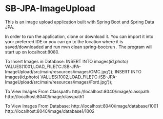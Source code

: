 # SB-JPA-ImageUpload

This is an image upload application built with Spring Boot and Spring Data JPA.

In order to run the application, clone or download it. You can import it into your preferred IDE or you can go to the location where it is saved/downloaded and run mvn clean spring-boot:run . The program will start up on localhost:8080.

To Insert Images in Database:
INSERT INTO images(id,photo) VALUES(1001,LOAD_FILE('C:/SB-JPA-ImageUpload/src/main/resources/images/GMC.jpg'));
INSERT INTO images(id,photo) VALUES(1002,LOAD_FILE('C:/SB-JPA-ImageUpload/src/main/resources/images/Ford.jpg'));

To View Images From Classpath:
http://localhost:8040/image/classpath
http://localhost:8040/image/classpath1

To View Images From Database:
http://localhost:8040/image/database/1001
http://localhost:8040/image/database1/1002
